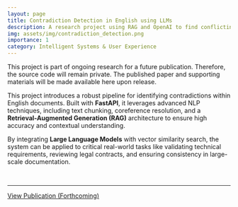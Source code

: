 ```yaml
---
layout: page
title: Contradiction Detection in English using LLMs
description: A research project using RAG and OpenAI to find conflicting statements in text for a future publication.
img: assets/img/contradiction_detection.png
importance: 1
category: Intelligent Systems & User Experience
---
```


<div class="alert alert-info" role="alert">
  This project is part of ongoing research for a future publication. Therefore, the source code will remain private. The published paper and supporting materials will be made available here upon release.
</div>

This project introduces a robust pipeline for identifying contradictions within English documents. Built with **FastAPI**, it leverages advanced NLP techniques, including text chunking, coreference resolution, and a **Retrieval-Augmented Generation (RAG)** architecture to ensure high accuracy and contextual understanding.

By integrating **Large Language Models** with vector similarity search, the system can be applied to critical real-world tasks like validating technical requirements, reviewing legal contracts, and ensuring consistency in large-scale documentation.

<br>
<hr>

<div class="text-center">
    <!-- This button is currently disabled. -->
    <!-- When your paper is published, remove the 'disabled' class -->
    <!-- and replace href="#" with the link to the publication (e.g., a DOI link). -->
    <a href="#" class="btn btn-primary disabled" role="button" target="_blank" rel="noopener noreferrer">View Publication (Forthcoming)</a>
</div>